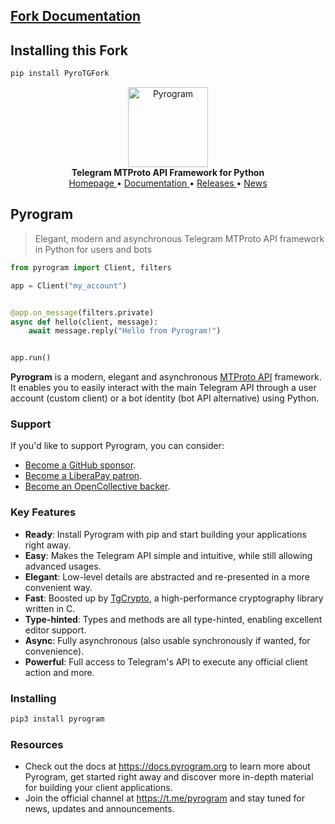 ## [Fork Documentation](https://telegramplayground.github.io/pyrogram/)

## Installing this Fork

```bash
pip install PyroTGFork
```


<p align="center">
    <a href="https://github.com/pyrogram/pyrogram">
        <img src="https://docs.pyrogram.org/_static/pyrogram.png" alt="Pyrogram" width="128">
    </a>
    <br>
    <b>Telegram MTProto API Framework for Python</b>
    <br>
    <a href="https://pyrogram.org">
        Homepage
    </a>
    •
    <a href="https://docs.pyrogram.org">
        Documentation
    </a>
    •
    <a href="https://docs.pyrogram.org/releases">
        Releases
    </a>
    •
    <a href="https://t.me/pyrogram">
        News
    </a>
</p>

## Pyrogram

> Elegant, modern and asynchronous Telegram MTProto API framework in Python for users and bots

``` python
from pyrogram import Client, filters

app = Client("my_account")


@app.on_message(filters.private)
async def hello(client, message):
    await message.reply("Hello from Pyrogram!")


app.run()
```

**Pyrogram** is a modern, elegant and asynchronous [MTProto API](https://docs.pyrogram.org/topics/mtproto-vs-botapi)
framework. It enables you to easily interact with the main Telegram API through a user account (custom client) or a bot
identity (bot API alternative) using Python.

### Support

If you'd like to support Pyrogram, you can consider:

- [Become a GitHub sponsor](https://github.com/sponsors/delivrance).
- [Become a LiberaPay patron](https://liberapay.com/delivrance).
- [Become an OpenCollective backer](https://opencollective.com/pyrogram).

### Key Features

- **Ready**: Install Pyrogram with pip and start building your applications right away.
- **Easy**: Makes the Telegram API simple and intuitive, while still allowing advanced usages.
- **Elegant**: Low-level details are abstracted and re-presented in a more convenient way.
- **Fast**: Boosted up by [TgCrypto](https://github.com/pyrogram/tgcrypto), a high-performance cryptography library written in C.  
- **Type-hinted**: Types and methods are all type-hinted, enabling excellent editor support.
- **Async**: Fully asynchronous (also usable synchronously if wanted, for convenience).
- **Powerful**: Full access to Telegram's API to execute any official client action and more.

### Installing

``` bash
pip3 install pyrogram
```

### Resources

- Check out the docs at https://docs.pyrogram.org to learn more about Pyrogram, get started right
away and discover more in-depth material for building your client applications.
- Join the official channel at https://t.me/pyrogram and stay tuned for news, updates and announcements.
